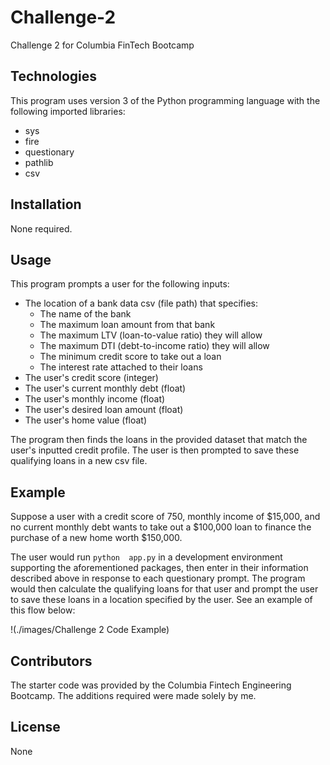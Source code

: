 # Challenge-2
Challenge 2 for Columbia FinTech Bootcamp

## Technologies
This program uses version 3 of the Python programming language with the following imported libraries:
* sys
* fire
* questionary
* pathlib
* csv

## Installation
None required.

## Usage
This program prompts a user for the following inputs:
* The location of a bank data csv (file path) that specifies: 
    * The name of the bank
    * The maximum loan amount from that bank
    * The maximum LTV (loan-to-value ratio) they will allow
    * The maximum DTI (debt-to-income ratio) they will allow
    * The minimum credit score to take out a loan
    * The interest rate attached to their loans
* The user's credit score (integer)
* The user's current monthly debt (float)
* The user's monthly income (float)
* The user's desired loan amount (float)
* The user's home value (float)

The program then finds the loans in the provided dataset that match the user's inputted credit profile. The user is then prompted to save these qualifying loans in a new csv file.

## Example

Suppose a user with a credit score of 750, monthly income of \$15,000, and no current monthly debt wants to take out a \$100,000 loan to finance the purchase of a new home worth \$150,000.  

The user would run `python  app.py` in a development environment supporting the aforementioned packages, then enter in their information described above in response to each questionary prompt. The program would then calculate the qualifying loans for that user and prompt the user to save these loans in a location specified by the user. See an example of this flow below:

!(./images/Challenge 2 Code Example)

## Contributors
The starter code was provided by the Columbia Fintech Engineering Bootcamp. The additions required were made solely by me.

## License
None